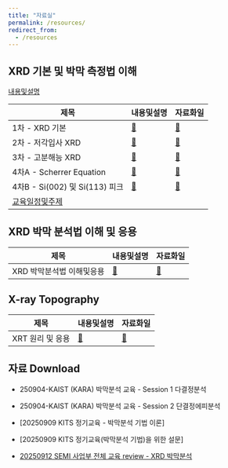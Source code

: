 ```yaml
---
title: "자료실"
permalink: /resources/
redirect_from:
  - /resources
---
```


## XRD 기본 및 박막 측정법 이해

[내용및설명](/resources/basic/info/)

| 제목          | 내용및설명   | 자료화일                                               |
| --------        | ------ | ------------------------------------------------------------ |
| 1차 - XRD 기본      | [:page_facing_up:](/resources/basic/1_XRD_basic_info/)   | [:paperclip:](/resources/basic/1_XRD_basic/)                          |
| 2차 - 저각입사 XRD    | [:page_facing_up:](/resources/basic/2_XRD_low_angle_info/)   | [:paperclip:](/resources/basic/2_XRD_low_angle/)                          |
| 3차 - 고분해능 XRD     | [:page_facing_up:](/resources/basic/3_high_res_XRD_info/)   | [:paperclip:](/resources/basic/3_high_res_XRD/)                          |
| 4차A - Scherrer Equation     | [:page_facing_up:](/resources/basic/4_A-Scherrer_info/)   | [:paperclip:](/resources/basic/4_A-Scherrer/)                          |
| 4차B - Si(002) 및 Si(113) 피크     | [:page_facing_up:](/resources/basic/4_B-Si_002___113__peak_info/)   | [:paperclip:](/resources/basic/4_B-Si_002___113__peak/)                          |
| [교육일정및주제](/resources/basic/schedule_and_topics/)     |    |  |

## XRD 박막 분석법 이해 및 응용

| 제목          | 내용및설명   | 자료화일                                               |
| --------        | ------ | ------------------------------------------------------------ |
| XRD 박막분석법 이해및응용    | [:page_facing_up:](/resources/thin_film/XRD_thin_film_assay_info/)   | [:paperclip:](/resources/thin_film/XRD_thin_film_assay/)                          |

## X-ray Topography

| 제목          | 내용및설명   | 자료화일                                               |
| --------        | ------ | ------------------------------------------------------------ |
| XRT 원리 및 응용       | [:page_facing_up:](/resources/xrt/XRT_principle_info/)   | [:paperclip:](/resources/xrt/XRT_principle/)                      |

## 자료 Download

* 250904-KAIST (KARA) 박막분석 교육 - Session 1 다결정분석
<!-- (https://drive.google.com/uc?export=download&id=1O-OMr_sh0UyB9OI9sOi0QGx0UP0BsR4L) -->
* 250904-KAIST (KARA) 박막분석 교육 - Session 2 단결정에피분석
<!-- (https://drive.google.com/uc?export=download&id=1kcKvTg9S9eON9OaPv64qVz4-CM19JJlF) -->
* [20250909 KITS 정기교육 - 박막분석 기법 이론]
<!-- (https://drive.google.com/uc?export=download&id=1G7tk31mV67OU0N78P7mvGfKJzbEmqadg) -->
* [20250909 KITS 정기교육(박막분석 기법)을 위한 설문]
<!-- (https://drive.google.com/uc?export=download&id=1CFH-cZVVJQhPzW4hegNRKYynw5NCsE7t) -->
* [20250912 SEMI 사업부 전체 교육 review - XRD 박막분석](https://drive.google.com/uc?export=download&id=13AkxknzseNNEJGElJeHpMQ7D4707ZO76)